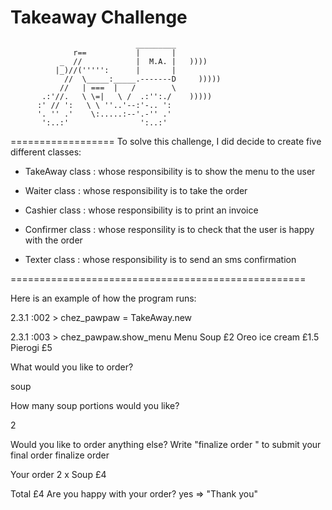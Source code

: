 Takeaway Challenge
==================
```
                            _________
              r==           |       |
           _  //            |  M.A. |   ))))
          |_)//(''''':      |       |
            //  \_____:_____.-------D     )))))
           //   | ===  |   /        \
       .:'//.   \ \=|   \ /  .:'':./    )))))
      :' // ':   \ \ ''..'--:'-.. ':
      '. '' .'    \:.....:--'.-'' .'
       ':..:'                ':..:'

 ```

==================
To solve this challenge, I did decide to create five different classes:

- TakeAway class : whose responsibility is to show the menu to the user

- Waiter class : whose responsibility is to take the order

- Cashier class : whose responsibility is to print an invoice

- Confirmer class : whose responsility is to check that the user is happy with the order

- Texter class : whose responsibility is to send an sms confirmation

===================================================

Here is an example of how the program runs:

2.3.1 :002 > chez_pawpaw = TakeAway.new

2.3.1 :003 > chez_pawpaw.show_menu
                  Menu
Soup                                  £2
Oreo ice cream                      £1.5
Pierogi                               £5

What would you like to order?

soup

How many soup portions would you like?

2

Would you like to order anything else?
Write "finalize order " to submit your final order
finalize order

Your order
2 x Soup
                  £4

Total             £4
Are you happy with your order?
yes
 => "Thank you"